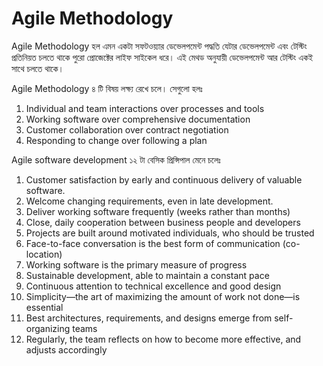 # Agile Methodology    
Agile Methodology হল এমন একটা সফটওয়্যার ডেভেলপমেন্ট পদ্ধতি যেটার ডেভেলপমেন্ট এবং টেস্টিং প্রতিনিয়ত চলতে থাকে পুরো প্রোজেক্টের লাইফ সাইকেল ধরে। এই মেথড অনুযায়ী ডেভেলপমেন্ট আর টেস্টিং একই সাথে চলতে থাকে।       

Agile Methodology ৪ টি বিষয় লক্ষ্য রেখে চলে। সেগুলো হলঃ                 
1. Individual and team interactions over processes and tools             
2. Working software over comprehensive documentation           
3. Customer collaboration over contract negotiation          
4. Responding to change over following a plan          

Agile software development ১২ টা বেসিক প্রিন্সিপাল মেনে চলেঃ  
1. Customer satisfaction by early and continuous delivery of valuable software.             
2. Welcome changing requirements, even in late development.           
3. Deliver working software frequently (weeks rather than months)         
4. Close, daily cooperation between business people and developers            
5. Projects are built around motivated individuals, who should be trusted             
6. Face-to-face conversation is the best form of communication (co-location)         
7. Working software is the primary measure of progress          
8. Sustainable development, able to maintain a constant pace          
9. Continuous attention to technical excellence and good design            
10. Simplicity—the art of maximizing the amount of work not done—is essential            
11. Best architectures, requirements, and designs emerge from self-organizing teams              
12. Regularly, the team reflects on how to become more effective, and adjusts accordingly                  






